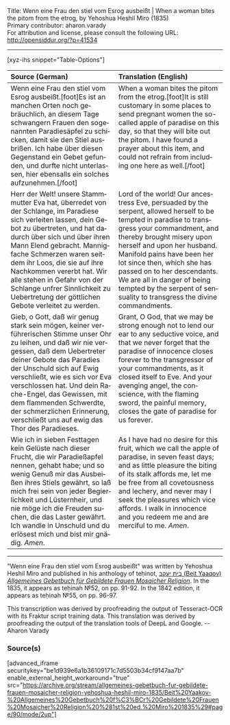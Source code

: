 <html>
<head></head>
<body>
Title: Wenn eine Frau den stiel vom Esrog ausbeißt | When a woman bites the pitom from the etrog, by Yehoshua Heshil Miro (1835)<br />
Primary contributor: aharon.varady<br />
For attribution and license, please consult the following URL: <a href="http://opensiddur.org/?p=41534">http://opensiddur.org/?p=41534</a>
<p />
<hr />

[xyz-ihs snippet="Table-Options"]<table style="margin-left: auto; margin-right: auto;" class="draggable">
<thead><tr><th id="x" style="text-align: left;">Source (German)</th><th style="text-align: left;">Translation (English)</th></tr></thead>
<tbody>
<tr><td style="vertical-align:top;">
<div class="german" lang="de" style="text-align: left;">
Wenn eine Frau den stiel vom Esrog ausbeißt.[foot]Es ist an manchen Orten noch gebräuchlich, an diesem Tage schwangern Frauen den sogenannten Paradiesäpfel zu schicken, damit sie den Stiel ausbrißen. Ich habe über diesen Gegenstand ein Gebet gefunden, und durfte nicht unterlassen, hier ebensalls ein solches aufzunehmen.[/foot]
</div></td>

<td style="vertical-align:top;">
<div class="english" lang="en" style="text-align: left;">
When a woman bites the pitom from the etrog.[foot]It is still customary in some places to send pregnant women the so-called apple of paradise on this day, so that they will bite out the pitom. I have found a prayer about this item, and could not refrain from including one here as well.[/foot]
</div></td></tr>


<tr><td style="vertical-align:top;">
<div class="german" lang="de">
Herr der Welt! 
unsere Stammmutter Eva hat, 
überredet von der Schlange, im Paradiese 
sich verleiten lassen, 
dein Gebot zu übertreten, 
und hat dadurch über sich 
und über ihren Mann Elend gebracht. 
Mannigfache Schmerzen waren seitdem ihr Loos, 
die sie auf ihre Nachkommen vererbt hat. 
Wir alle stehen in Gefahr 
von der Schlange unfrer Sinnlichkeit 
zu Uebertretung der göttlichen Gebote verleitet zu werden. 
</div></td>

<td style="vertical-align:top;">
<div class="english" lang="en" style="text-align: left;">
Lord of the world! 
Our ancestress Eve, 
persuaded by the serpent, 
allowed herself to be tempted in paradise 
to transgress your commandment, 
and thereby brought misery upon herself 
and upon her husband. 
Manifold pains have been her lot since then, 
which she has passed on to her descendants. 
We are all in danger of being tempted 
by the serpent of sensuality 
to transgress the divine commandments. 
</div></td></tr>


<tr><td style="vertical-align:top;">
<div class="german" lang="de">
Gieb, o Gott, 
daß wir genug stark sein mögen, 
keiner verführerischen Stimme unser Ohr zu leihen, 
und daß wir nie vergessen, 
daß dem Uebertreter deiner Gebote das Paradies 
der Unschuld sich auf Ewig verschließt, 
wie es sich vor Eva verschlossen hat. 
Und dein Rache-Engel, 
das Gewissen, 
mit dem flammenden Schwerdte, 
der schmerzlichen Erinnerung, 
verschließt uns auf ewig das Thor des Paradieses. 
</div></td>

<td style="vertical-align:top;">
<div class="english" lang="en" style="text-align: left;">
Grant, O God, 
that we may be strong enough 
not to lend our ear to any seductive voice, 
and that we never forget 
that the paradise of innocence closes forever 
to the transgressor of your commandments, 
as it closed itself to Eve. 
And your avenging angel, 
the conscience, 
with the flaming sword, 
the painful memory, 
closes the gate of paradise for us forever. 
</div></td></tr>


<tr><td style="vertical-align:top;">
<div class="german" lang="de">
Wie ich in sieben Festtagen kein Gelüste nach dieser Frucht, 
die wir Paradießapfel nennen, 
gehabt habe; 
und so wenig Genuß mir das Ausbeißen ihres Stiels gewährt, 
so laß mich frei sein von jeder Begierlichkeit und Lüsternheir, 
und nie möge ich die Freuden suchen, 
die das Laster gewährt. 
Ich wandle in Unschuld 
und du erlösest mich 
und bist mir gnädig. 
<em>Amen</em>.
</div></td>

<td style="vertical-align:top;">
<div class="english" lang="en" style="text-align: left;">
As I have had no desire for this fruit, 
which we call the apple of paradise, 
in seven feast days; 
and as little pleasure the biting of its stalk affords me, 
let me be free from all covetousness and lechery, 
and never may I seek the pleasures 
which vice affords. 
I walk in innocence 
and you redeem me 
and are merciful to me. 
<em>Amen</em>.
</div></td></tr>
</tbody></table>


<hr />

"Wenn eine Frau den stiel vom Esrog ausbeißt" was written by Yehoshua Heshil Miro and published in his anthology of teḥinot, <a href="/?p=41365">בית יעקב (Beit Yaaqov) <em>Allgemeines Gebetbuch für Gebildete Frauen Mosaicher Religion</em></a>. In the 1835, it appears as teḥinah №52, on pp. 91-92. In the 1842 edition, it appears as teḥinah №55, on pp. 96-97.

This transcription was derived by proofreading the output of Tesseract-OCR with its Fraktur script training data. This translation was derived by proofreading the output of the translation tools of DeepL and Google. --Aharon Varady

<h3>Source(s)</h3>

[advanced_iframe securitykey="be1d939e6a1b36109171c7d5503b34cf9147aa7b" enable_external_height_workaround="true" src="https://archive.org/stream/allgemeines-gebetbuch-fur-gebildete-frauen-mosaicher-religion-yehoshua-heshil-miro-1835/Beit%20Yaakov-%20Allgemeines%20Gebetbuch%20f%C3%BCr%20Gebildete%20Frauen%20Mosaicher%20Religion%20%281st%20ed.%20Miro%201835%29#page/90/mode/2up"]

&nbsp;
</body>
</html>